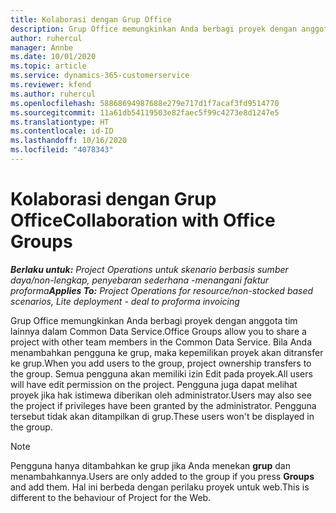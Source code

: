```yaml
---
title: Kolaborasi dengan Grup Office
description: Grup Office memungkinkan Anda berbagi proyek dengan anggota tim lainnya di Common Data Service.
author: ruhercul
manager: Annbe
ms.date: 10/01/2020
ms.topic: article
ms.service: dynamics-365-customerservice
ms.reviewer: kfend
ms.author: ruhercul
ms.openlocfilehash: 58868694987688e279e717d1f7acaf3fd9514770
ms.sourcegitcommit: 11a61db54119503e82faec5f99c4273e8d1247e5
ms.translationtype: HT
ms.contentlocale: id-ID
ms.lasthandoff: 10/16/2020
ms.locfileid: "4078343"
---
```

# <a name="collaboration-with-office-groups"></a><span data-ttu-id="6b5b2-103">Kolaborasi dengan Grup Office</span><span class="sxs-lookup"><span data-stu-id="6b5b2-103">Collaboration with Office Groups</span></span>

<span data-ttu-id="6b5b2-104">_**Berlaku untuk:** Project Operations untuk skenario berbasis sumber daya/non-lengkap, penyebaran sederhana -menangani faktur proforma_</span><span class="sxs-lookup"><span data-stu-id="6b5b2-104">_**Applies To:** Project Operations for resource/non-stocked based scenarios, Lite deployment - deal to proforma invoicing_</span></span>

<span data-ttu-id="6b5b2-105">Grup Office memungkinkan Anda berbagi proyek dengan anggota tim lainnya dalam Common Data Service.</span><span class="sxs-lookup"><span data-stu-id="6b5b2-105">Office Groups allow you to share a project with other team members in the Common Data Service.</span></span> <span data-ttu-id="6b5b2-106">Bila Anda menambahkan pengguna ke grup, maka kepemilikan proyek akan ditransfer ke grup.</span><span class="sxs-lookup"><span data-stu-id="6b5b2-106">When you add users to the group, project ownership transfers to the group.</span></span> <span data-ttu-id="6b5b2-107">Semua pengguna akan memiliki izin Edit pada proyek.</span><span class="sxs-lookup"><span data-stu-id="6b5b2-107">All users will have edit permission on the project.</span></span> <span data-ttu-id="6b5b2-108">Pengguna juga dapat melihat proyek jika hak istimewa diberikan oleh administrator.</span><span class="sxs-lookup"><span data-stu-id="6b5b2-108">Users may also see the project if privileges have been granted by the administrator.</span></span> <span data-ttu-id="6b5b2-109">Pengguna tersebut tidak akan ditampilkan di grup.</span><span class="sxs-lookup"><span data-stu-id="6b5b2-109">These users won't be displayed in the group.</span></span>

> [!NOTE] 
> <span data-ttu-id="6b5b2-110">Pengguna hanya ditambahkan ke grup jika Anda menekan **grup** dan menambahkannya.</span><span class="sxs-lookup"><span data-stu-id="6b5b2-110">Users are only added to the group if you press **Groups** and add them.</span></span> <span data-ttu-id="6b5b2-111">Hal ini berbeda dengan perilaku proyek untuk web.</span><span class="sxs-lookup"><span data-stu-id="6b5b2-111">This is different to the behaviour of Project for the Web.</span></span> 

